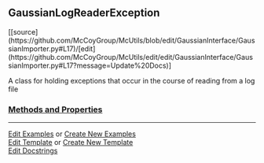 ## <a id="McUtils.GaussianInterface.GaussianImporter.GaussianLogReaderException">GaussianLogReaderException</a> 
<div class="docs-source-link" markdown="1">
[[source](https://github.com/McCoyGroup/McUtils/blob/edit/GaussianInterface/GaussianImporter.py#L17)/[edit](https://github.com/McCoyGroup/McUtils/edit/edit/GaussianInterface/GaussianImporter.py#L17?message=Update%20Docs)]
</div>

A class for holding exceptions that occur in the course of reading from a log file

<div class="collapsible-section">
 <div class="collapsible-section collapsible-section-header" markdown="1">
 
### <a class="collapse-link" data-toggle="collapse" href="#methods">Methods and Properties</a> <a class="float-right" data-toggle="collapse" href="#methods"><i class="fa fa-chevron-down"></i></a>

 </div>
 <div class="collapsible-section collapsible-section-body collapse" id="methods" markdown="1">



 </div>
</div>




___

[Edit Examples](https://github.com/McCoyGroup/McUtils/edit/gh-pages/ci/examples/McUtils/GaussianInterface/GaussianImporter/GaussianLogReaderException.md) or 
[Create New Examples](https://github.com/McCoyGroup/McUtils/new/gh-pages/?filename=ci/examples/McUtils/GaussianInterface/GaussianImporter/GaussianLogReaderException.md) <br/>
[Edit Template](https://github.com/McCoyGroup/McUtils/edit/gh-pages/ci/docs/McUtils/GaussianInterface/GaussianImporter/GaussianLogReaderException.md) or 
[Create New Template](https://github.com/McCoyGroup/McUtils/new/gh-pages/?filename=ci/docs/templates/McUtils/GaussianInterface/GaussianImporter/GaussianLogReaderException.md) <br/>
[Edit Docstrings](https://github.com/McCoyGroup/McUtils/edit/edit/GaussianInterface/GaussianImporter.py#L17?message=Update%20Docs)